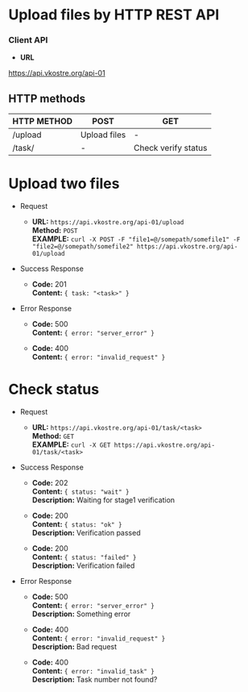 Upload files by HTTP REST API
=============================

### Client API

* **URL**

https://api.vkostre.org/api-01

## HTTP methods

| HTTP METHOD   | POST         | GET                 |
|---------------|--------------|---------------------|
| /upload       | Upload files | -                   |
| /task/<task>  | -            | Check verify status |


# Upload two files

* Request

  * **URL:** `https://api.vkostre.org/api-01/upload` <br />
    **Method:** `POST` <br />
    **EXAMPLE:** `curl -X POST -F "file1=@/somepath/somefile1" -F "file2=@/somepath/somefile2" https://api.vkostre.org/api-01/upload`

* Success Response

  * **Code:** 201 <br />
    **Content:** `{ task: "<task>" }`

* Error Response

  * **Code:** 500 <br />
    **Content:** `{ error: "server_error" }`

  * **Code:** 400 <br />
    **Content:** `{ error: "invalid_request" }`

# Check status

* Request

  * **URL:** `https://api.vkostre.org/api-01/task/<task>` <br />
    **Method:** `GET` <br />
    **EXAMPLE:** `curl -X GET https://api.vkostre.org/api-01/task/<task>`

* Success Response

  * **Code:** 202 <br />
    **Content:** `{ status: "wait" }` <br />
    **Description:** Waiting for stage1 verification

  * **Code:** 200  <br />
    **Content:** `{ status: "ok" }` <br />
    **Description:** Verification passed

  * **Code:** 200  <br />
    **Content:** `{ status: "failed" }` <br />
    **Description:** Verification failed

* Error Response

  * **Code:** 500  <br />
    **Content:** `{ error: "server_error" }` <br />
    **Description:** Something error

  * **Code:** 400  <br />
    **Content:** `{ error: "invalid_request" }` <br />
    **Description:** Bad request

  * **Code:** 400  <br />
    **Content:** `{ error: "invalid_task" }` <br />
    **Description:** Task number not found?

